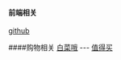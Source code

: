 #### 前端相关
[github](http://github.com)

####购物相关
[白菜哦](http://www.baicaio.com/) ---
[值得买](http://www.smzdm.com/)

